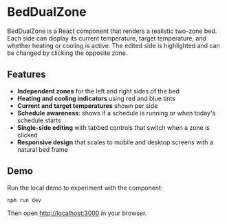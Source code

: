 # BedDualZone

BedDualZone is a React component that renders a realistic two-zone bed. Each side can display its
current temperature, target temperature, and whether heating or cooling is active. The edited side
is highlighted and can be changed by clicking the opposite zone.

## Features

- **Independent zones** for the left and right sides of the bed
- **Heating and cooling indicators** using red and blue tints
- **Current and target temperatures** shown per side
- **Schedule awareness**: shows if a schedule is running or when today's schedule starts
- **Single-side editing** with tabbed controls that switch when a zone is clicked
- **Responsive design** that scales to mobile and desktop screens with a natural bed frame

## Demo

Run the local demo to experiment with the component:

```bash
npm run dev
```

Then open [http://localhost:3000](http://localhost:3000) in your browser.
